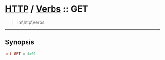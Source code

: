 # [HTTP](http.md) / [Verbs](http-Verbs.md) :: GET
 > im\http\Verbs
____

## Synopsis
```php
int GET = 0x01
```
